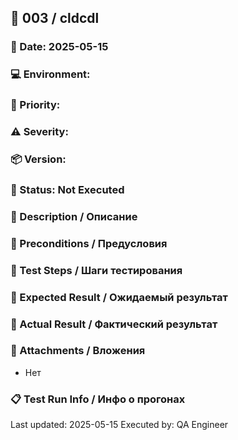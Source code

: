 <!--
---
id: 003
title: cldcdl
type: 
priority: 
severity: 
version: 
status: Not Executed
environment: 
author: 
---
-->

## 🧪 003 / cldcdl
### 📅 Date: 2025-05-15
### 💻 Environment: 
### 🚦 Priority: 
### ⚠️ Severity: 
### 📦 Version: 
### 📌 Status: Not Executed

### 📜 Description / Описание


### 🔧 Preconditions / Предусловия


### 🔄 Test Steps / Шаги тестирования


### 💭 Expected Result / Ожидаемый результат


### 🚨 Actual Result / Фактический результат


### 📎 Attachments / Вложения
- Нет

### 📋 Test Run Info / Инфо о прогонах
Last updated: 2025-05-15
Executed by: QA Engineer 
